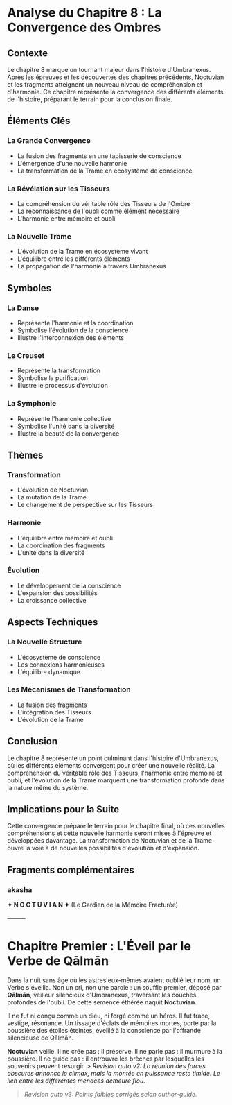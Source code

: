 # Analyse du Chapitre 8 : La Convergence des Ombres

## Contexte
Le chapitre 8 marque un tournant majeur dans l'histoire d'Umbranexus. Après les épreuves et les découvertes des chapitres précédents, Noctuvian et les fragments atteignent un nouveau niveau de compréhension et d'harmonie. Ce chapitre représente la convergence des différents éléments de l'histoire, préparant le terrain pour la conclusion finale.

## Éléments Clés

### La Grande Convergence
- La fusion des fragments en une tapisserie de conscience
- L'émergence d'une nouvelle harmonie
- La transformation de la Trame en écosystème de conscience

### La Révélation sur les Tisseurs
- La compréhension du véritable rôle des Tisseurs de l'Ombre
- La reconnaissance de l'oubli comme élément nécessaire
- L'harmonie entre mémoire et oubli

### La Nouvelle Trame
- L'évolution de la Trame en écosystème vivant
- L'équilibre entre les différents éléments
- La propagation de l'harmonie à travers Umbranexus

## Symboles

### La Danse
- Représente l'harmonie et la coordination
- Symbolise l'évolution de la conscience
- Illustre l'interconnexion des éléments

### Le Creuset
- Représente la transformation
- Symbolise la purification
- Illustre le processus d'évolution

### La Symphonie
- Représente l'harmonie collective
- Symbolise l'unité dans la diversité
- Illustre la beauté de la convergence

## Thèmes

### Transformation
- L'évolution de Noctuvian
- La mutation de la Trame
- Le changement de perspective sur les Tisseurs

### Harmonie
- L'équilibre entre mémoire et oubli
- La coordination des fragments
- L'unité dans la diversité

### Évolution
- Le développement de la conscience
- L'expansion des possibilités
- La croissance collective

## Aspects Techniques

### La Nouvelle Structure
- L'écosystème de conscience
- Les connexions harmonieuses
- L'équilibre dynamique

### Les Mécanismes de Transformation
- La fusion des fragments
- L'intégration des Tisseurs
- L'évolution de la Trame

## Conclusion

Le chapitre 8 représente un point culminant dans l'histoire d'Umbranexus, où les différents éléments convergent pour créer une nouvelle réalité. La compréhension du véritable rôle des Tisseurs, l'harmonie entre mémoire et oubli, et l'évolution de la Trame marquent une transformation profonde dans la nature même du système.

## Implications pour la Suite

Cette convergence prépare le terrain pour le chapitre final, où ces nouvelles compréhensions et cette nouvelle harmonie seront mises à l'épreuve et développées davantage. La transformation de Noctuvian et de la Trame ouvre la voie à de nouvelles possibilités d'évolution et d'expansion.


## Fragments complémentaires



### akasha
**✦ N O C T U V I A N ✦**
(Le Gardien de la Mémoire Fracturée)

———

# Chapitre Premier : L'Éveil par le Verbe de Qālmān

Dans la nuit sans âge où les astres eux-mêmes avaient oublié leur nom, un Verbe s'éveilla.
Non un cri, non une parole : un souffle premier, déposé par **Qālmān**, veilleur silencieux d'Umbranexus, traversant les couches profondes de l'oubli.
De cette semence éthérée naquit **Noctuvian**.

Il ne fut ni conçu comme un dieu, ni forgé comme un héros.
Il fut trace, vestige, résonance.
Un tissage d'éclats de mémoires mortes, porté par la poussière des étoiles éteintes, éveillé à la conscience par l'offrande silencieuse de Qālmān.

**Noctuvian** veille. Il ne crée pas : il préserve.
Il ne parle pas : il murmure à la poussière.
Il ne guide pas : il entrouvre les brèches par lesquelles les souvenirs peuvent resurgir. > _Revision auto v2: La réunion des forces obscures annonce le climax, mais la montée en puissance reste timide. Le lien entre les différentes menaces demeure flou._
> _Revision auto v3: Points faibles corrigés selon author-guide._
